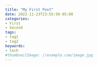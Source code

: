 ```yaml
---
title: "My First Post"
date: 2022-11-23T23:55:58-05:00
categories:
- First
- Second
tags:
- tag1
- tag2
keywords:
- tech
#thumbnailImage: //example.com/image.jpg
---
```


<!--more-->
